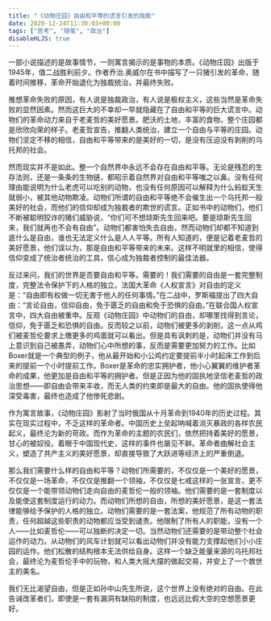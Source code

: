 ```yaml
---
title: "《动物庄园》自由和平等的谎言引发的独裁"
date: 2020-12-24T11:30:03+00:00
tags: ["思考", "随笔", "政治"]
disableHLJS: true
---
```


一部小说描述的是故事情节，一则寓言揭示的是事物的本质。《动物庄园》出版于1945年，值二战胜利前夕。作者乔治.奥威尔在书中描写了一只猪引发的革命，随着时间推移，革命开始退化为独裁统治，并最终失败。

推想革命失败的原因，有人说是独裁政治，有人说是极权主义，这些当然是革命失败的显然因素。然而这巨大的不幸却一早就隐藏在了自由和平等的巨大谎言中。动物们的革命动力来自于老麦哲的美好愿景。肥沃的土地，丰富的食物，整个庄园都是欣欣向荣的样子。老麦哲宣告，推翻人类统治，建立一个自由与平等的庄园。动物们坚定不移的相信，自由和平等带来的是美好的一切，是没有压迫没有剥削的乌托邦的社会。

然而现实并不是如此。整一个自然界中永远不会存在自由和平等。无论是残忍的生存法则，还是一条条的生物链，都昭示着自然界对自由和平等嗤之以鼻。没有任何理由能说明为什么老虎可以吃别的动物，也没有任何原因可以解释为什么蚂蚁天生就弱小，被其他动物欺凌。动物们所谓的自由和平等绝不会催生出一个乌托邦一般美好的社会，而他们的信仰却成为独裁者的欺世的谎言。正如书中的动物们，他们不断被聪明狡诈的猪们威胁说，“你们可不想琼斯先生回来吧。要是琼斯先生回来，我们就再也不会有自由”。动物们都害怕失去自由，然而动物们却都不知道到底什么是自由，谁也无法定义什么是人人平等。所有人知道的，便是记着老麦哲的美好愿景，他们误以为，那是自由和平等带来的未来。这样不明就里的相信，使得信仰变成了统治者统治的工具，信心成为独裁者控制的最佳法器。

反过来问，我们的世界是否要自由和平等。需要的！我们需要的自由是一套完整制度，完整法令保护下的人格的独立。法国大革命《人权宣言》对自由的定义是：“自由即有权做一切无害于他人的任何事情。”在二战中，罗斯福提出了四大自由：“言论自由，信仰自由，免于匮乏的自由和免于恐惧的自由。”在联合国人权宣言中，四大自由被重申。反观《动物庄园》中动物们的自由，却哪里找得到言论，信仰，免于匮乏和恐惧的自由。反而较之以前，动物们被更多的剥削，这一点从鸡们被麦哲伦要求上缴更多的鸡蛋就可以看出。但是具有讽刺的是，动物们并没有马上意识到自己被愚弄，动物们心中所想的事，反而是需要更加努力的工作。比如Boxer就是一个典型的例子，他从最开始和小公鸡约定要提前半小时起床工作到后来的提前一个小时提前工作。Boxer是革命的忠实拥护者，他小心翼翼的维护者革命的成果，他更加是自由和平等的拥护者。但是正因为他的固执地坚信老麦哲的政治思想——即自由会带来丰收，而无人类的约束即是最大的自由。他的固执使得他深受毒害，最终也造成了他惨死悲剧。

作为寓言故事，《动物庄园》影射了当时俄国从十月革命到1940年的历史过程。其实在现实过程中，不乏这样的革命者。中国历史上垒起呐喊着消灭暴政的各样农民起义，最终沦为新的苛政。而作为革命的主题的农民们，依然把持着美好的愿景，甘心的被奴役。着眼于中国现代史，这样的事件也屡见不鲜。革命者曲解社会主义，塑造了共产主义的美好愿景，却直接导致了大跃进等经济上的严重倒退。

那么我们需要什么样的自由和平等？动物们所需要的，不仅仅是一个美好的愿景，不仅仅是一场革命，不仅仅是推翻一个领袖，不仅仅是七戒这样的一张宣言，更不仅仅是一个能带领动物们走向自由的麦哲伦一般的领袖。他们需要的是一套制度以及能使这套制度运行的动力。而动物们所想的自由，所想的美好愿景，是这一套法律能够给予保护的人格的独立。动物们需要的是一套法案，他规范了所有动物的职责，任何超越这些职责的动物都应当受到谴责。他限制了所有人的职能，没有一个人——比如麦哲伦——可以独断的决定一切。当然动物们还需要的是带动整个社会运作的动力。从动物们的风车计划就可以看出动物们并没有能力支撑起他们小小庄园的运作。他们松散的结构根本无法供给自身。这样一个缺乏能量来源的乌托邦社会，最终沦为麦哲伦手中的玩物，和人类大摇大摆的做起交易，并安上了一个救世主的美名。

我们无比渴望自由，但是正如孙中山先生所说，这个世界上没有绝对的自由。在此告诫改革者们，即使是一套有漏洞有缺陷的制度，也远远比假大空的空想愿景更好。